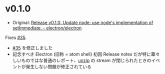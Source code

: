 # v0.1.0

* Original: [Release v0.1.0: Update node: use node's implementation of setImmediate. - electron/electron](https://github.com/electron/electron/releases/tag/v0.1.0)

Fixes [#35](https://github.com/electron/electron/issues/35).

* [#35](https://github.com/electron/electron/issues/35) を修正しました
* 記念すべき Electron (旧称 = atom shell) 初回 Release notes だが特に華々しいものではな普通のレポート、[unzip](https://www.npmjs.com/package/unzip) の stream が閉じられたときのイベントが発生しない問題が修正されている
